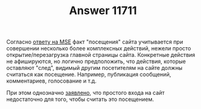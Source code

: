 ﻿---
title: "Answer 11711"
se.owner.user_id: 176217
se.owner.display_name: "αλεχολυτ"
se.owner.link: "https://ru.meta.stackoverflow.com/users/176217/%ce%b1%ce%bb%ce%b5%cf%87%ce%bf%ce%bb%cf%85%cf%84"
se.answer_id: 11711
se.question_id: 11706
se.post_type: answer
se.is_accepted: False
---
<p>Согласно <a href="https://meta.stackexchange.com/a/266227/339911">ответу на MSE</a> факт &quot;посещения&quot; сайта учитывается при совершении несколько более комплексных действий, нежели просто открытие/перезагрузка главной страницы сайта. Конкретные действия не афишируются, но логично предположить, что действия, которые оставляют &quot;след&quot;, видимый другим посетителям на сайте должны считаться как посещение. Например, публикация сообщений, комментариев, голосование и т.д.</p>
<p>При этом однозначно <a href="https://meta.stackexchange.com/a/66485/339911">заявлено</a>, что простого входа на сайт недостаточно для того, чтобы считать это посещением.</p>
